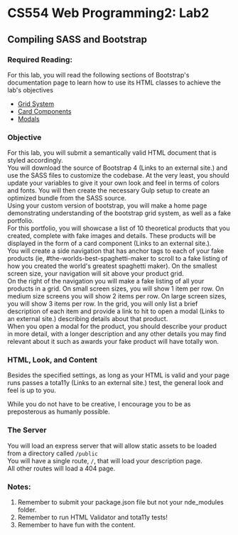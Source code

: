 # CS554 Web Programming2: Lab2

## Compiling SASS and Bootstrap

### Required Reading:

For this lab, you will read the following sections of Bootstrap's documentation page to learn how to use its HTML classes to achieve the lab's objectives

- [Grid System](https://getbootstrap.com/docs/4.0/layout/grid/)
- [Card Components](https://getbootstrap.com/docs/4.0/components/card/)
- [Modals](https://getbootstrap.com/docs/4.0/components/modal/)

### Objective

For this lab, you will submit a semantically valid HTML document that is styled accordingly.  
You will download the source of Bootstrap 4 (Links to an external site.) and use the SASS files to customize the codebase. At the very least, you should update your variables to give it your own look and feel in terms of colors and fonts. You will then create the necessary Gulp setup to create an optimized bundle from the SASS source.  
Using your custom version of bootstrap, you will make a home page demonstrating understanding of the bootstrap grid system, as well as a fake portfolio.  
For this portfolio, you will showcase a list of 10 theoretical products that you created, complete with fake images and details. These products will be displayed in the form of a card component (Links to an external site.).  
You will create a side navigation that has anchor tags to each of your fake products (ie, #the-worlds-best-spaghetti-maker to scroll to a fake listing of how you created the world's greatest spaghetti maker). On the smallest screen size, your navigation will sit above your product grid.  
On the right of the navigation you will make a fake listing of all your products in a grid. On small screen sizes, you will show 1 item per row. On medium size screens you will show 2 items per row. On large screen sizes, you will show 3 items per row. In the grid, you will only list a brief description of each item and provide a link to hit to open a modal (Links to an external site.) describing details about that product.  
When you open a modal for the product, you should describe your product in more detail, with a longer description and any other details you may find relevant about it such as awards your fake product will have totally won.

### HTML, Look, and Content

Besides the specified settings, as long as your HTML is valid and your page runs passes a tota11y (Links to an external site.) test, the general look and feel is up to you.

While you do not have to be creative, I encourage you to be as preposterous as humanly possible.

### The Server

You will load an express server that will allow static assets to be loaded from a directory called `/public`  
You will have a single route, `/`, that will load your description page.  
All other routes will load a 404 page.

### Notes:

1. Remember to submit your package.json file but not your nde_modules folder.
2. Remember to run HTML Validator and tota11y tests!
3. Remember to have fun with the content.
